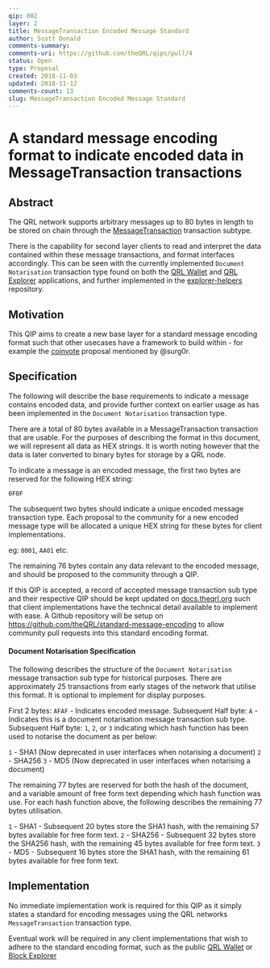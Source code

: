 ```yaml
---
qip: 002
layer: 2
title: MessageTransaction Encoded Message Standard
author: Scott Donald
comments-summary: 
comments-uri: https://github.com/theQRL/qips/pull/4
status: Open
type: Proposal
created: 2018-11-03
updated: 2018-11-12
comments-count: 13
slug: MessageTransaction Encoded Message Standard
---
```


# A standard message encoding format to indicate encoded data in MessageTransaction transactions

## Abstract

The QRL network supports arbitrary messages up to 80 bytes in length to be stored on chain through the [MessageTransaction](https://github.com/theQRL/QRL/blob/v1.1.6/src/qrl/core/txs/MessageTransaction.py#L8) transaction subtype.

There is the capability for second layer clients to read and interpret the data contained within these message transactions, and format interfaces accordingly. This can be seen with the currently implemented `Document Notarisation` transaction type found on both the [QRL Wallet](https://github.com/theQRL/qrl-wallet/blob/v1.0.4/imports/ui/pages/tools/notarise/start.js#L71) and [QRL Explorer](https://github.com/theQRL/block-explorer/blob/2b11358f31415812bd374fb572c6ab9c8a06e9ad/imports/ui/components/tx/tx.html#L124) applications, and further implemented in the [explorer-helpers](https://github.com/theQRL/explorer-helpers/blob/v0.0.7/index.js#L356) repository.


## Motivation

This QIP aims to create a new base layer for a standard message encoding format such that other usecases have a framework to build within - for example the [coinvote](https://github.com/theQRL/qips/pull/2#issuecomment-434810654) proposal mentioned by @surg0r.

## Specification

The following will describe the base requirements to indicate a message contains encoded data, and provide further context on earlier usage as has been implemented in the `Document Notarisation` transaction type.

There are a total of 80 bytes available in a MessageTransaction transaction that are usable. For the purposes of describing the format in this document, we will represent all data as HEX strings. It is worth noting however that the data is later converted to binary bytes for storage by a QRL node.

To indicate a message is an encoded message, the first two bytes are reserved for the following HEX string:

`0F0F`

The subsequent two bytes should indicate a unique encoded message transaction type. Each proposal to the community for a new encoded message type will be allocated a unique HEX string for these bytes for client implementations.

eg: `0001`, `AA01` etc.

The remaining 76 bytes contain any data relevant to the encoded message, and should be proposed to the community through a QIP.

If this QIP is accepted, a record of accepted message transaction sub type and their respective QIP should be kept updated on [docs.theqrl.org](https://github.com/theQRL/docs.theqrl.org) such that client implementations have the technical detail available to implement with ease. A Github repository will be setup on https://github.com/theQRL/standard-message-encoding to allow community pull requests into this standard encoding format.


#### Document Notarisation Specification

The following describes the structure of the `Document Notarisation` message transaction sub type for historical purposes. There are approximately 25 transactions from early stages of the network that utilise this format. It is optional to implement for display purposes.

First 2 bytes: `AFAF` - Indicates encoded message.
Subsequent Half byte: `A` - Indicates this is a document notarisation message transaction sub type.
Subsequent Half byte: `1`, `2`, or `3` indicating which hash function has been used to notarise the document as per below:

`1` - SHA1 (Now deprecated in user interfaces when notarising a document)
`2` - SHA256
`3` - MD5 (Now deprecated in user interfaces when notarising a document)

The remaining 77 bytes are reserved for both the hash of the document, and a variable amount of free form text depending which hash function was use. For each hash function above, the following describes the remaining 77 bytes utilisation.

`1` - SHA1 - Subsequent 20 bytes store the SHA1 hash, with the remaining 57 bytes available for free form text.
`2` - SHA256 - Subsequent 32 bytes store the SHA256 hash, with the remaining 45 bytes available for free form text.
`3` - MD5 - Subsequent 16 bytes store the SHA1 hash, with the remaining 61 bytes available for free form text.

## Implementation

No immediate implementation work is required for this QIP as it simply states a standard for encoding messages using the QRL networks `MessageTransaction` transaction type.

Eventual work will be required in any client implementations that wish to adhere to the standard encoding format, such as the public [QRL Wallet](https://wallet.theqrl.org/) or [Block Explorer](https://explorer.theqrl.org/)
